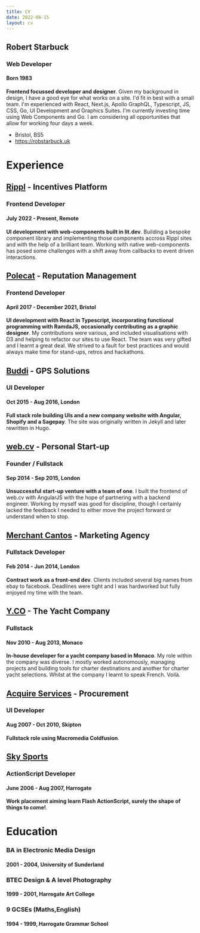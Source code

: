```yaml
---
title: CV
date: 2022-06-15
layout: cv
---
```


## Robert Starbuck
### Web Developer
#### Born 1983

**Frontend focussed developer and designer**. Given my background in design, I have a good eye for what works on a site. I'd fit in best with a small team. I'm experienced with React, Next.js, Apollo GraphQL, Typescript, JS, CSS, Go, UI Development and Graphics Suites. I'm currently investing time using Web Components and Go. I am considering all opportunities that allow for working four days a week.

- Bristol, BS5
- https://robstarbuck.uk

# Experience

## [Rippl](https://rippl.work/) - Incentives Platform
### Frontend Developer
#### July 2022 - Present, Remote

**UI development with web-components built in lit.dev**. Building a bespoke component library and implementing those components accross Rippl sites and with the help of a brilliant team. Working with native web-components has posed some challenges with a shift away from callbacks to event driven interactions.

## [Polecat](https://polecat.com/) - Reputation Management
### Frontend Developer
#### April 2017 - December 2021, Bristol

**UI development with React in Typescript, incorporating functional programming with RamdaJS, occasionally contributing as a graphic designer**. My contributions were various, and included visualisations with D3 and helping to refactor our sites to use React. The team was very gifted and I learnt a great deal. We strived to a fault for best practices and would always make time for stand-ups, retros and hackathons.

## [Buddi](https://www.buddi.co.uk) - GPS Solutions
### UI Developer
#### Oct 2015 - Aug 2016, London

**Full stack role building UIs and a new company website with Angular, Shopify and a Sagepay**. The site was originally written in Jekyll and later rewritten in Hugo.

## [web.cv](https://web.cv) - Personal Start-up
### Founder / Fullstack
#### Sep 2014 - Sep 2015, London

**Unsuccessful start-up venture with a team of one**. I built the front­end of web.cv with AngularJS with the hope of partnering with a backend engineer. Working by myself was good for discipline, though I certainly lacked the feedback I needed to either move the project forward or understand when to stop.

## [Merchant Cantos](https://merchantcantos.com) - Marketing Agency
### Fullstack Developer
#### Feb 2014 - Jun 2014, London

**Contract work as a front-end dev**. Clients included several big names from ebay to facebook. Deadlines were tight and I was hard­worked but fully enjoyed my time with the team.

## [Y.CO](https://y.co) - The Yacht Company
### Fullstack
#### Nov 2010 - Aug 2013, Monaco

**In-house developer for a yacht company based in Monaco**. My role within the company was diverse. I mostly worked autonomously, managing projects and building tools for charter destinations and another for charter yacht selections. Whilst at the company I learnt to speak French. Voilà.

## [Acquire Services](https://www.compass-group.co.uk/) - Procurement
### UI Developer
#### Aug 2007 - Oct 2010, Skipton

**Fullstack role using Macromedia Coldfusion**.

## [Sky Sports](https://skysports.com)
### ActionScript Developer
#### June 2006 - Aug 2007, Harrogate

**Work placement aiming learn Flash ActionScript, surely the shape of things to come!**.

# Education

### BA in Electronic Media Design
#### 2001 - 2004, University of Sunderland

### BTEC Design & A level Photography
#### 1999 - 2001, Harrogate Art College

### 9 GCSEs (Maths,English)
#### 1994 - 1999, Harrogate Grammar School
